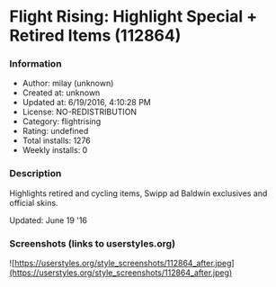 # Flight Rising: Highlight Special + Retired Items (112864)

### Information
- Author: milay (unknown)
- Created at: unknown
- Updated at: 6/19/2016, 4:10:28 PM
- License: NO-REDISTRIBUTION
- Category: flightrising
- Rating: undefined
- Total installs: 1276
- Weekly installs: 0


### Description
Highlights retired and cycling items, Swipp ad Baldwin exclusives and official skins.

Updated: June 19 '16


### Screenshots (links to userstyles.org)
![https://userstyles.org/style_screenshots/112864_after.jpeg](https://userstyles.org/style_screenshots/112864_after.jpeg)


